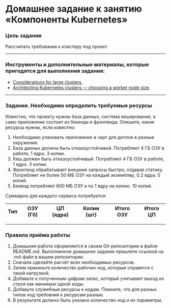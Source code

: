 # Домашнее задание к занятию «Компоненты Kubernetes»

### Цель задания

Рассчитать требования к кластеру под проект

------

### Инструменты и дополнительные материалы, которые пригодятся для выполнения задания:

- [Considerations for large clusters](https://kubernetes.io/docs/setup/best-practices/cluster-large/),
- [Architecting Kubernetes clusters — choosing a worker node size](https://learnk8s.io/kubernetes-node-size).

------

### Задание. Необходимо определить требуемые ресурсы
Известно, что проекту нужны база данных, система кеширования, а само приложение состоит из бекенда и фронтенда. Опишите, какие ресурсы нужны, если известно:

1. Необходимо упаковать приложение в чарт для деплоя в разные окружения. 
2. База данных должна быть отказоустойчивой. Потребляет 4 ГБ ОЗУ в работе, 1 ядро. 3 копии. 
3. Кеш должен быть отказоустойчивый. Потребляет 4 ГБ ОЗУ в работе, 1 ядро. 3 копии. 
4. Фронтенд обрабатывает внешние запросы быстро, отдавая статику. Потребляет не более 50 МБ ОЗУ на каждый экземпляр, 0.2 ядра. 5 копий. 
5. Бекенд потребляет 600 МБ ОЗУ и по 1 ядру на копию. 10 копий.

Суммарно для каждого сервиса потребуется:

|Тип|ОЗУ (Гб)|ЦП (ядра)|Копии (шт)|Итого ОЗУ|Итого ЦП|
|---|--------|---------|----------|---------|--------|


----

### Правила приёма работы

1. Домашняя работа оформляется в своем Git-репозитории в файле README.md. Выполненное домашнее задание пришлите ссылкой на .md-файл в вашем репозитории.
2. Сначала сделайте расчёт всех необходимых ресурсов.
3. Затем прикиньте количество рабочих нод, которые справятся с такой нагрузкой.
4. Добавьте к полученным цифрам запас, который учитывает выход из строя как минимум одной ноды. 
5. Добавьте служебные ресурсы к нодам. Помните, что для разных типов нод требовния к ресурсам разные. 
6. В результате должно быть указано количество нод и их параметры.

